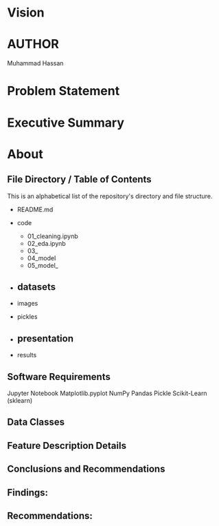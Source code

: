 # Vision

# AUTHOR
Muhammad Hassan



# Problem Statement

# Executive Summary

# About



## File Directory / Table of Contents
This is an alphabetical list of the repository's directory and file structure.

- README.md
- code
  - 01_cleaning.ipynb
  - 02_eda.ipynb
  - 03_
  - 04_model
  - 05_model_

- datasets
    - 
- images
 
- pickles

- presentation
  - 
- results
  
   
## Software Requirements

Jupyter Notebook
Matplotlib.pyplot
NumPy
Pandas
Pickle
Scikit-Learn (sklearn)

## Data Classes

## Feature	Description	Details

## Conclusions and Recommendations

## Findings:

## Recommendations:
